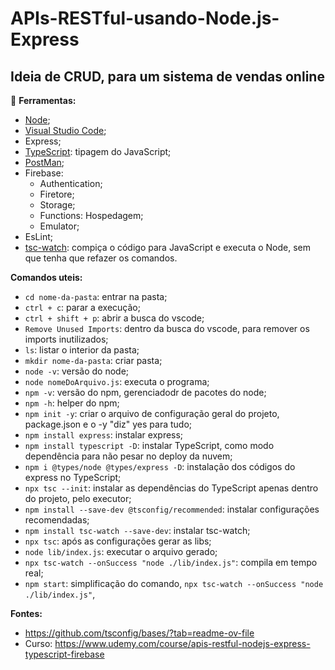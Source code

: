 # APIs-RESTful-usando-Node.js-Express
## Ideia de CRUD, para um sistema de vendas online

:wrench: **Ferramentas:**
  - [Node](https://nodejs.org/en/download);
  - [Visual Studio Code](https://code.visualstudio.com/download);
  - Express;
  - [TypeScript](https://nodejs.org/en/learn/typescript/introduction): tipagem do JavaScript;
  - [PostMan](https://www.postman.com/downloads/);
  - Firebase:
      - Authentication;
      - Firetore;
      - Storage;
      - Functions: Hospedagem;
      - Emulator;
  - EsLint;
  - [tsc-watch](https://www.npmjs.com/package/tsc-watch): compiça o código para JavaScript e executa o Node, sem que tenha que refazer os comandos.

**Comandos uteis:**

- ```cd nome-da-pasta```: entrar na pasta;
- ```ctrl + c```: parar a execução;
- ```ctrl + shift + p```: abrir a busca do vscode;
- ```Remove Unused Imports```: dentro da busca do vscode, para remover os imports inutilizados;
- ```ls```: listar o interior da pasta;
- ```mkdir nome-da-pasta```: criar pasta;
- ```node -v```: versão do node;
- ```node nomeDoArquivo.js```: executa o programa;
- ```npm -v```: versão do npm, gerenciadodr de pacotes do node;
- ```npm -h```: helper do npm;
- ```npm init -y```: criar o arquivo de configuração geral do projeto, package.json e o -y "diz" yes para tudo;
- ```npm install express```: instalar express;
- ```npm install typescript -D```: instalar TypeScript, como modo dependência para não pesar no deploy da nuvem;
- ```npm i @types/node @types/express -D```: instalação dos códigos do express no TypeScript; 
- ```npx tsc --init```: instalar as dependências do TypeScript apenas dentro do projeto, pelo executor;
- ```npm install --save-dev @tsconfig/recommended```: instalar configurações recomendadas;
- ```npm install tsc-watch --save-dev```: instalar tsc-watch;
- ```npx tsc```: após as configurações gerar as libs;
- ```node lib/index.js```: executar o arquivo gerado;
- ```npx tsc-watch --onSuccess "node ./lib/index.js"```: compila em tempo real;
- ```npm start```: simplificação do comando, ```npx tsc-watch --onSuccess "node ./lib/index.js"```,

**Fontes:**
  - https://github.com/tsconfig/bases/?tab=readme-ov-file
  - Curso: https://www.udemy.com/course/apis-restful-nodejs-express-typescript-firebase
